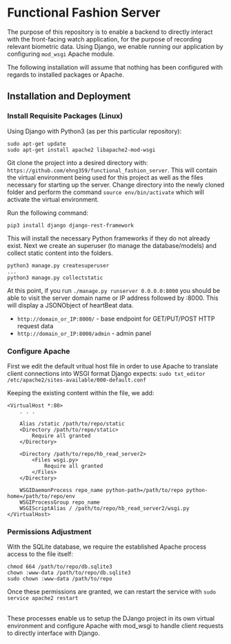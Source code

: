 # Functional Fashion Server
The purpose of this repository is to enable a backend to directly interact with the front-facing watch application, for the purpose of recording relevant biometric data. Using Django, we enable running our application by configuring `mod_wsgi` Apache module.

The following installation will assume that nothing has been configured with regards to installed packages or Apache.

## Installation and Deployment
### Install Requisite Packages (Linux)
Using Django with Python3 (as per this particular repository):
```
sudo apt-get update
sudo apt-get install apache2 libapache2-mod-wsgi
```

Git clone the project into a desired directory with: `https://github.com/ehng359/functional_fashion_server`. This will contain the virtual environment being used for this project as well as the files necessary for starting up the server. Change directory into the newly cloned folder and perform the command `source env/bin/activate` which will activate the virtual environment.

Run the following command:
```
pip3 install django django-rest-framework
```
This will install the necessary Python frameworks if they do not already exist. Next we create an superuser (to manage the database/models) and collect static content into the folders.
```
python3 manage.py createsuperuser
...
python3 manage.py collectstatic
```

At this point, if you run `./manage.py runserver 0.0.0.0:8000` you should be able to visit the server domain name or IP address followed by :8000. This will display a JSONObject of heartBeat data.

* `http://domain_or_IP:8000/` - base endpoint for GET/PUT/POST HTTP request data
* `http://domain_or_IP:8000/admin` - admin panel

### Configure Apache
First we edit the default vritual host file in order to use Apache to translate client connections into WSGI format Django expects: 
`sudo txt_editor /etc/apache2/sites-available/000-default.conf`

Keeping the existing content within the file, we add:
```
<VirtualHost *:80>
    . . .

    Alias /static /path/to/repo/static
    <Directory /path/to/repo/static>
        Require all granted
    </Directory>

    <Directory /path/to/repo/hb_read_server2>
        <Files wsgi.py>
            Require all granted
        </Files>
    </Directory>

    WSGIDaemonProcess repo_name python-path=/path/to/repo python-home=/path/to/repo/env
    WSGIProcessGroup repo_name
    WSGIScriptAlias / /path/to/repo/hb_read_server2/wsgi.py
</VirtualHost>
```

### Permissions Adjustment
With the SQLite database, we require the established Apache process access to the file itself:
```
chmod 664 /path/to/repo/db.sqlite3
chown :www-data /path/to/repo/db.sqlite3
sudo chown :www-data /path/to/repo
```
Once these permissions are granted, we can restart the service with `sudo service apache2 restart`

<br>
These processes enable us to setup the DJango project in its own virtual environment and configure Apache with mod_wsgi to handle client requests to directly interface with Django.